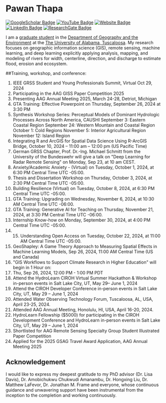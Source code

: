 # Pawan Thapa

[![GoogleScholar Badge](https://img.shields.io/badge/Google-Scholar-black)](https://scholar.google.com/citations?user=6U3EubEAAAAJ&hl=en)
[![YouTube Badge](https://img.shields.io/badge/My-YouTube-red)](https://www.youtube.com/channel/UC_vjUMpU3Ca5XcbBVanBCnA)
[![Website Badge](https://img.shields.io/badge/Personal-Website-green)](https://thapawan.github.io/)
[![LinkedIn Badge](https://img.shields.io/badge/My-LinkedIn-blue)](https://www.linkedin.com/in/pawan-thapa-916aa360)
[![ResearchGate Badge](https://img.shields.io/badge/Research-Gate-green)](https://www.researchgate.net/profile/Pawan-Thapa-2)

I am a [graduate student](https://geography.ua.edu/graduate-student/thapa-pawan/) in the [Department of Geography and the Environment](https://geography.ua.edu/) at the [The University of Alabama, Tuscaloosa](https://www.ua.edu/). My research focuses on geographic information science (GIS), remote sensing, machine learning, and deep learning explicitly applying analysis, mapping, and modeling of rivers for width, centerline, direction, and discharge to estimate flood, erosion and ecosystem.

##Training, workshop, and conference:
1.	IEEE GRSS Student and Young Professionals Summit, Virtual Oct 29, 2024
2.	Participating in the AAG GISS Paper Competition 2025
3.	Presenting AAG Annual Meeting 2025, March 24-28, Detriot, Michigan
4.	GTA Training: Effective Powerpoint on Thursday, September 26, 2024 at 3:30 PM
5.	Synthesis Workshop Series: Perceptual Models of Dominant Hydrologic Processes Across North America, CAUSHI
September 3: Eastern Coastal Region
September 24: Western Mountain and Coastal Region
October 1: Cold Regions
November 5: Interior Agricultural Region
November 12: Island Region
6.	Integrating R and ArcGIS for Spatial Data Science Using R-ArcGIS Bridge, October 10, 2024 – 11:00 am – 12:00 pm (US Pacific Time)
7.	German GRSS Chapter, Prof. Dr.-Ing. Michael Schmitt from the University of the Bundeswehr will give a talk on "Deep Learning for Radar Remote Sensing" on Monday, Sep 23, at 10 am CEST.
8.	Anxiety/Academic Anxiety - (Virtual) on Tuesday, October 1, 2024, at 6:30 PM Central Time UTC -05:00.
9.	Thesis and Dissertation Workshop on Thursday, October 3, 2024, at 2:30 PM Central Time UTC -05:00.
10.	Building Resilience (Virtual) on Tuesday, October 8, 2024, at 6:30 PM Central Time UTC -05:00.
11.	GTA Training: Upgrading on Wednesday, November 6, 2024, at 10:30 AM Central Time UTC -06:00.
12.	GTA Training: Generative AI for Teaching on Thursday, November 21, 2024, at 3:30 PM Central Time UTC -06:00.
13.	 Internship Know-how on Monday, September 30, 2024, at 4:00 PM Central Time UTC -05:00.
14.	15) Understanding Open Access on Tuesday, October 22, 2024, at 11:00 AM Central Time UTC -05:00.
15.	 GeoShapley: A Game Theory Approach to Measuring Spatial Effects in Machine Learning Models, Sep 26, 2024, 11:00 AM Central Time (US and Canada)
16.	"GIS Workflows to Support Climate Research in Higher Education" will begin in 1 Hour on:
17.	Thu, Sep 26, 2024, 12:00 PM - 1:00 PM PDT
18.	 Attend the HydroLearn CIROH Virtual Summer Hackathon & Workshop in-person events in Salt Lake City, UT, May 29– June 1, 2024 
19.	Attend the CIROH Developer Conference in-person events in Salt Lake City, UT, May 29 – June 1, 2024 
20.	Attended Water Observing Technology Forum, Tuscaloosa, AL, USA, April 23-25, 2024.
21.	Attended AAG Annual Meeting, Honolulu, HI, USA, April 16-20, 2024.
22.	HydroLearn Fellowship ($5000) for participating in the CIROH Development Conference and HydroLearn in-person events in Salt Lake City, UT, May 29 – June 1, 2024 
23.	Shortlisted for AAG Remote Sensing Specialty Group Student Illustrated Paper Competition
24.	Applied for the 2025 GSAG Travel Award Application, AAG Annual Meeting 2025

## Acknowledgement
I would like to express my deepest gratitude to my PhD advisor (Dr. Lisa Davis), Dr. Amobichukwu Chukwudi Amanambu, Dr. Hongxing Liu, Dr. Matthew LaFevor, Dr. Jonathan M. Frame and everyone, whose continuous guidance and unwavering support have been instrumental from the inception to the completion and working continuously.
